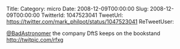 Title: 
Category: micro
Date: 2008-12-09T00:00:00
Slug: 2008-12-09T00:00:00
TwitterId: 1047523041
TweetUrl: https://twitter.com/mark_philpot/status/1047523041
ReTweetUser: 

[@BadAstronomer](https://twitter.com/BadAstronomer) the company DftS keeps on the bookstand http://twitpic.com/rfxg